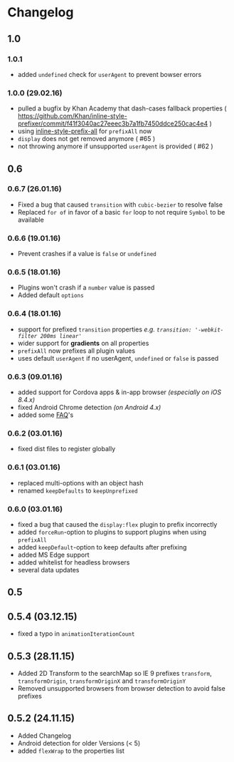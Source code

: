 # Changelog

## 1.0
### 1.0.1
* added `undefined` check for `userAgent` to prevent bowser errors

### 1.0.0 (29.02.16)
* pulled a bugfix by Khan Academy that dash-cases fallback properties ( https://github.com/Khan/inline-style-prefixer/commit/f41f3040ac27eeec3b7a1fb7450ddce250cac4e4 )
* using [inline-style-prefix-all](https://github.com/rofrischmann/inline-style-prefix-all) for `prefixAll` now
* `display` does not get removed anymore ( #65 )
* not throwing anymore if unsupported `userAgent` is provided ( #62 )

## 0.6
### 0.6.7 (26.01.16)
* Fixed a bug that caused `transition` with `cubic-bezier` to resolve false
* Replaced `for of` in favor of a basic `for` loop to not require `Symbol` to be available

### 0.6.6 (19.01.16)
* Prevent crashes if a value is `false` or `undefined`

### 0.6.5 (18.01.16)
* Plugins won't crash if a `number` value is passed
* Added default `options`

### 0.6.4 (18.01.16)
* support for prefixed `transition` properties *e.g. `transition: '-webkit-filter 200ms linear'`*
* wider support for **gradients** on all properties
* `prefixAll` now prefixes all plugin values
* uses default `userAgent` if no userAgent, `undefined` or `false` is passed

### 0.6.3 (09.01.16)
* added support for Cordova apps & in-app browser *(especially on iOS 8.4.x)*
* fixed Android Chrome detection *(on Android 4.x)*
* added some [FAQ](docs/FAQ.md)'s

### 0.6.2 (03.01.16)
* fixed dist files to register globally

### 0.6.1 (03.01.16)
* replaced multi-options with an object hash
* renamed `keepDefaults` to `keepUnprefixed`

### 0.6.0 (03.01.16)
* fixed a bug that caused the `display:flex` plugin to prefix incorrectly
* added `forceRun`-option to plugins to support plugins when using `prefixAll`
* added `keepDefault`-option to keep defaults after prefixing
* added MS Edge support
* added whitelist for headless browsers
* several data updates

## 0.5
## 0.5.4 (03.12.15)
* fixed a typo in `animationIterationCount`

## 0.5.3 (28.11.15)
* Added 2D Transform to the searchMap so IE 9 prefixes `transform`, `transformOrigin`, `transformOriginX` and `transformOriginY`
* Removed unsupported browsers from browser detection to avoid false prefixes

## 0.5.2 (24.11.15)
* Added Changelog
* Android detection for older Versions (< 5)
* added `flexWrap` to the properties list
